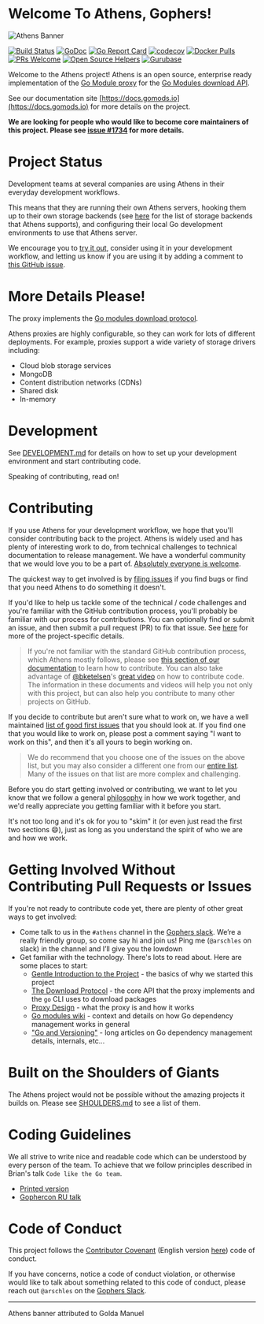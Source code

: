 # Welcome To Athens, Gophers!

![Athens Banner](./docs/static/banner.png)

[![Build Status](https://github.com/gomods/athens/actions/workflows/ci.yml/badge.svg)](https://github.com/gomods/athens/actions/workflows/ci.yml?query=branch%3Amain)
[![GoDoc](https://godoc.org/github.com/gomods/athens?status.svg)](https://godoc.org/github.com/gomods/athens)
[![Go Report Card](https://goreportcard.com/badge/github.com/gomods/athens)](https://goreportcard.com/report/github.com/gomods/athens)
[![codecov](https://codecov.io/gh/gomods/athens/branch/master/graph/badge.svg)](https://codecov.io/gh/gomods/athens)
[![Docker Pulls](https://img.shields.io/docker/pulls/gomods/athens.svg?maxAge=604800)](https://hub.docker.com/r/gomods/athens/)
[![PRs Welcome](https://img.shields.io/badge/PRs-welcome-brightgreen.svg)](http://makeapullrequest.com)
[![Open Source Helpers](https://www.codetriage.com/gomods/athens/badges/users.svg)](https://www.codetriage.com/gomods/athens)
[![Gurubase](https://img.shields.io/badge/Gurubase-Ask%20Athens%20Guru-006BFF)](https://gurubase.io/g/athens)

Welcome to the Athens project! Athens is an open source, enterprise ready implementation of the [Go Module proxy](https://go.dev/ref/mod#module-proxy) for the [Go Modules download API](https://docs.gomods.io/intro/protocol/).

See our documentation site [https://docs.gomods.io](https://docs.gomods.io) for more details on the project.

**We are looking for people who would like to become core maintainers of this project. Please see [issue #1734](https://github.com/gomods/athens/issues/1734) for more details.**

# Project Status

Development teams at several companies are using Athens in their everyday development workflows.

This means that they are running their own Athens servers, hooking them up to their own storage backends (see [here](https://docs.gomods.io/configuration/storage/) for the list of storage backends that Athens supports), and configuring their local Go development environments to use that Athens server.

We encourage you to [try it out](https://docs.gomods.io/install/), consider using it in your development workflow, and letting us know if you are using it by adding a comment to [this GitHub issue](https://github.com/gomods/athens/issues/1323).

# More Details Please!

The proxy implements the [Go modules download protocol](https://docs.gomods.io/intro/protocol/).

Athens proxies are highly configurable, so they can work for lots of different deployments. For example, proxies support a wide variety of storage drivers including:

- Cloud blob storage services
- MongoDB
- Content distribution networks (CDNs)
- Shared disk
- In-memory

# Development

See [DEVELOPMENT.md](./DEVELOPMENT.md) for details on how to set up your development environment and start contributing code.

Speaking of contributing, read on!

# Contributing

If you use Athens for your development workflow, we hope that you'll consider contributing back to the project. Athens is widely used and has plenty of interesting work to do, from technical challenges to technical documentation to release management. We have a wonderful community that we would love you to be a part of. [Absolutely everyone is welcome](https://arschles.com/blog/absolutely-everybody/).

The quickest way to get involved is by [filing issues](https://github.com/gomods/athens/issues/new/choose) if you find bugs or find that you need Athens to do something it doesn't.

If you'd like to help us tackle some of the technical / code challenges and you're familiar with the GitHub contribution process, you'll probably be familiar with our process for contributions. You can optionally find or submit an issue, and then submit a pull request (PR) to fix that issue. See [here](https://docs.gomods.io/contributing/) for more of the project-specific details.

>If you're not familiar with the standard GitHub contribution process, which Athens mostly follows, please see [this section of our documentation](https://docs.gomods.io/contributing/new/) to learn how to contribute. You can also take advantage of [@bketelsen](https://github.com/bketelsen)'s [great video](https://www.youtube.com/watch?v=bgSDcTyysRc) on how to contribute code. The information in these documents and videos will help you not only with this project, but can also help you contribute to many other projects on GitHub.

If you decide to contribute but aren't sure what to work on, we have a well maintained [list of good first issues](https://github.com/gomods/athens/contribute) that you should look at. If you find one that you would like to work on, please post a comment saying "I want to work on this", and then it's all yours to begin working on.

>We do recommend that you choose one of the issues on the above list, but you may also consider a different one from our [entire list](https://github.com/gomods/athens/issues). Many of the issues on that list are more complex and challenging.

Before you do start getting involved or contributing, we want to let you know that we follow a general [philosophy](./PHILOSOPHY.md) in how we work together, and we'd really appreciate you getting familiar with it before you start.

It's not too long and it's ok for you to "skim" it (or even just read the first two sections :smile:), just as long as you understand the spirit of who we are and how we work.

# Getting Involved Without Contributing Pull Requests or Issues

If you're not ready to contribute code yet, there are plenty of other great ways to get involved:

- Come talk to us in the `#athens` channel in the [Gophers slack](http://gophers.slack.com/). We’re a really friendly group, so come say hi and join us! Ping me (`@arschles` on slack) in the channel and I’ll give you the lowdown
- Get familiar with the technology. There's lots to read about. Here are some places to start:
    - [Gentle Introduction to the Project](https://medium.com/@arschles/project-athens-c80606497ce1) - the basics of why we started this project
    - [The Download Protocol](https://medium.com/@arschles/project-athens-the-download-protocol-2b346926a818) - the core API that the proxy implements and the `go` CLI uses to download packages
    - [Proxy Design](https://docs.gomods.io/design/proxy/) - what the proxy is and how it works
    - [Go modules wiki](https://github.com/golang/go/wiki/Modules) - context and details on how Go dependency management works in general
    - ["Go and Versioning"](https://research.swtch.com/vgo) - long articles on Go dependency management details, internals, etc...

# Built on the Shoulders of Giants

The Athens project would not be possible without the amazing projects it builds on. Please see [SHOULDERS.md](./SHOULDERS.md) to see a list of them.

# Coding Guidelines

We all strive to write nice and readable code which can be understood by every person of the team. To achieve that we follow principles described in Brian's talk `Code like the Go team`.

- [Printed version](https://www.brianketelsen.com/slides/gcru18-best/#1)
- [Gophercon RU talk](https://www.youtube.com/watch?v=MzTcsI6tn-0)

# Code of Conduct

This project follows the [Contributor Covenant](https://www.contributor-covenant.org/) (English version [here](./CODE_OF_CONDUCT.md)) code of conduct.

If you have concerns, notice a code of conduct violation, or otherwise would like to talk about something
related to this code of conduct, please reach out `@arschles` on the [Gophers Slack](https://gophers.slack.com/).

---

Athens banner attributed to Golda Manuel
